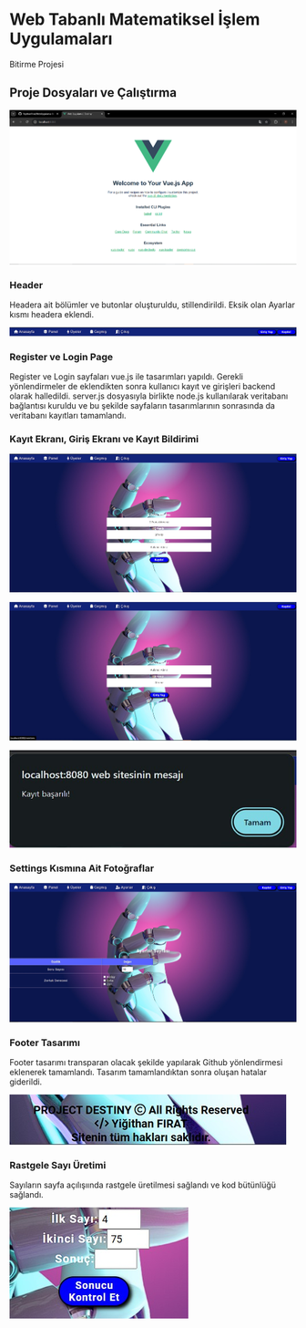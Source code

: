 # Web Tabanlı Matematiksel İşlem Uygulamaları

Bitirme Projesi

## Proje Dosyaları ve Çalıştırma

![alt text](image.png)

### Header

Headera ait bölümler ve butonlar oluşturuldu, stillendirildi. Eksik olan Ayarlar kısmı headera eklendi.

![alt text](Screenshot_1.jpg)

### Register ve Login Page

Register ve Login sayfaları vue.js ile tasarımları yapıldı. Gerekli yönlendirmeler de eklendikten sonra kullanıcı kayıt ve girişleri backend olarak halledildi. server.js dosyasıyla birlikte node.js kullanılarak  veritabanı bağlantısı kuruldu ve bu şekilde sayfaların tasarımlarının sonrasında da veritabanı kayıtları tamamlandı.

### Kayıt Ekranı, Giriş Ekranı ve Kayıt Bildirimi

![alt text](Screenshot_2.jpg)

![alt text](Screenshot_3.jpg)

![alt text](Screenshot_5.jpg)

### Settings Kısmına Ait Fotoğraflar

![alt text](Screenshot_4.jpg)

### Footer Tasarımı

Footer tasarımı transparan olacak şekilde yapılarak Github yönlendirmesi eklenerek tamamlandı. Tasarım tamamlandıktan sonra oluşan hatalar giderildi.

![alt text](Screenshot_6.jpg)

### Rastgele Sayı Üretimi

Sayıların sayfa açılışıında rastgele üretilmesi sağlandı ve kod bütünlüğü sağlandı.

![alt text](Screenshot_7.jpg)
